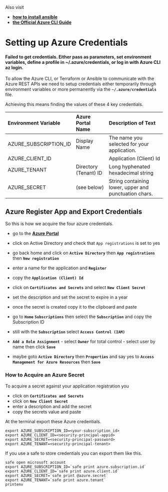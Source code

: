 Also visit

- **[how to install ansible](ansible-install)**
- **[the Official Azure CLI Guide](https://docs.microsoft.com/en-us/cli/azure/?view=azure-cli-latest)**


# Setting up Azure Credentials

#### Failed to get credentials. Either pass as parameters, set environment variables, define a profile in ~/.azure/credentials, or log in with Azure CLI az login.

To allow the Azure CLI, or Terraform or Ansible to communicate with the Azure REST APIs we need to setup credentials either temporarily through environment variables or more permanently via the **`~/.azure/credentials`** file.

Achieving this means finding the values of these 4 key credentials.

| Environment Variable | Azure Portal Name | Description of Text |
|:-------------------- |:----------------- |:--------------------------------------- |
| AZURE_SUBSCRIPTION_ID | Display Name | The name you selected for your application. |
| AZURE_CLIENT_ID |  | Application (Client) Id | Long hyphenated hexadecimal string |
| AZURE_TENANT | Directory (Tenant) ID | Long hyphenated hexadecimal string |
| AZURE_SECRET | (see below) | String containing lower, upper and punctuation chars. |


## Azure Register App and Export Credentials

So this is how we acquire the four azure credentials.

- go to the **[Azure Portal](https://portal.azure.com)**
- click on Active Directory and check that `App registrations` is set to yes
- go back home and click on **`Active Directory`** then **`App registrations`** then **`New registration`**
- enter a name for the application and **`Register`**
- copy the **`Application (Client) Id`**
- click on **`Certificates and Secrets`** and select **`New Client Secret`**
- set the description and set the secret to expire in a year
- once the secret is created copy it to the clipboard and paste
- go to **`Home`** **`Subscriptions`** then select the **`Subscription`** and copy the Subscription ID
- still with the **`Subscription`** select **`Access Control (IAM)`**
- **`Add a Role Assignment`** - select **`Owner`** for total control - select user by name then click **`Save`**

- maybe goto **`Active Directory`** then **`Properties`** and say yes to **`Access Management for Azure Resources`** then **`Save`**





### How to Acquire an Azure Secret

To acquire a secret against your application registration you

- click on **`Certificates and Secrets`**
- click on **`New Client Secret`**
- enter a description and add the secret
- copy the secrets value and paste

At the terminal export these Azure credentials.

```
export AZURE_SUBSCRIPTION_ID=<your-subscription_id>
export AZURE_CLIENT_ID=<security-principal-appid>
export AZURE_SECRET=<security-principal-password>
export AZURE_TENANT=<security-principal-tenant>
```

If you use a safe to store credentials you can export them like this.

```
safe open microsoft account
export AZURE_SUBSCRIPTION_ID=`safe print azure.subscription.id`
export AZURE_CLIENT_ID=`safe print azure.client.id`
export AZURE_SECRET=`safe print @azure.secret`
export AZURE_TENANT=`safe print azure.tenant`
printenv
```
